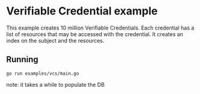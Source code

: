 # Verifiable Credential example

This example creates 10 million Verifiable Credentials. Each credential has a list of resources that may be accessed with the credential. It creates an index on the subject and the resources.

## Running

```shell
go run examples/vcs/main.go 
```

note: it takes a while to populate the DB
